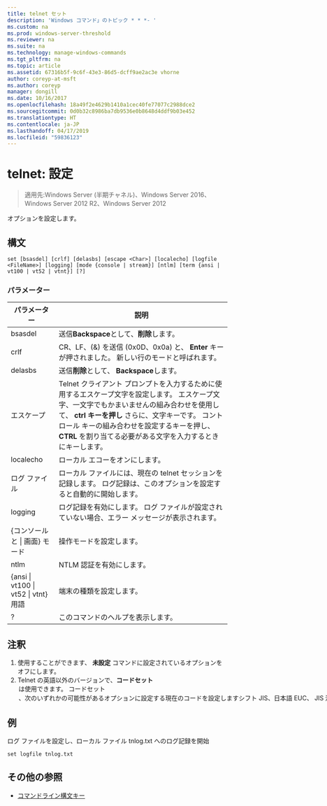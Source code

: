 ```yaml
---
title: telnet セット
description: 'Windows コマンド」のトピック * * *- '
ms.custom: na
ms.prod: windows-server-threshold
ms.reviewer: na
ms.suite: na
ms.technology: manage-windows-commands
ms.tgt_pltfrm: na
ms.topic: article
ms.assetid: 67316b5f-9c6f-43e3-86d5-dcff9ae2ac3e vhorne
author: coreyp-at-msft
ms.author: coreyp
manager: dongill
ms.date: 10/16/2017
ms.openlocfilehash: 18a49f2e4629b1410a1cec40fe77077c2988dce2
ms.sourcegitcommit: 0d0b32c8986ba7db9536e0b8648d4ddf9b03e452
ms.translationtype: HT
ms.contentlocale: ja-JP
ms.lasthandoff: 04/17/2019
ms.locfileid: "59836123"
---
```

# <a name="telnet-set"></a>telnet: 設定

>適用先:Windows Server (半期チャネル)、Windows Server 2016、Windows Server 2012 R2、Windows Server 2012

オプションを設定します。   
## <a name="syntax"></a>構文  
```  
set [bsasdel] [crlf] [delasbs] [escape <Char>] [localecho] [logfile <FileName>] [logging] [mode {console | stream}] [ntlm] [term {ansi | vt100 | vt52 | vtnt}] [?]  
```  
### <a name="parameters"></a>パラメーター  
|パラメーター|説明|  
|-------|--------|  
|bsasdel|送信**Backspace**として、**削除**します。|  
|crlf|CR、LF、(&) を送信 (0x0D、0x0a) と、 **Enter** キーが押されました。 新しい行のモードと呼ばれます。|  
|delasbs|送信**削除**として、 **Backspace**します。|  
|エスケープ <Character>|Telnet クライアント プロンプトを入力するために使用するエスケープ文字を設定します。 エスケープ文字、一文字でもかまいませんの組み合わせを使用して、 **ctrl キーを押し** さらに、文字キーです。 コントロール キーの組み合わせを設定するキーを押し、 **CTRL** を割り当てる必要がある文字を入力するときにキーします。|  
|localecho|ローカル エコーをオンにします。|  
|ログ ファイル <FileName>|ローカル ファイルには、現在の telnet セッションを記録します。 ログ記録は、このオプションを設定すると自動的に開始します。|  
|logging|ログ記録を有効にします。 ログ ファイルが設定されていない場合、エラー メッセージが表示されます。|  
|{コンソールと &#124; 画面} モード|操作モードを設定します。|  
|ntlm|NTLM 認証を有効にします。|  
|{ansi &#124; vt100 &#124; vt52 &#124; vtnt} 用語|端末の種類を設定します。|  
|?|このコマンドのヘルプを表示します。|  
## <a name="remarks"></a>注釈  
1.  使用することができます、 **未設定** コマンドに設定されているオプションをオフにします。  
2.  Telnet の英語以外のバージョンで、**コードセット**<option>は使用できます。 **コードセット** <option> 、次のいずれかの可能性があるオプションに設定する現在のコードを設定します**シフト JIS**、**日本語 EUC**、 **JIS 漢字**、。**JIS 漢字 (78)** 、 **DEC 漢字**、 **NEC 漢字**します。 同じコードがリモート コンピューターのセットを設定する必要があります。  
## <a name="BKMK_Examples"></a>例  
ログ ファイルを設定し、ローカル ファイル tnlog.txt へのログ記録を開始  
```  
set logfile tnlog.txt  
```  
## <a name="additional-references"></a>その他の参照  
-   [コマンドライン構文キー](command-line-syntax-key.md)  

